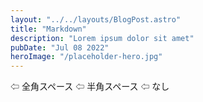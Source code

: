 ```yaml
---
layout: "../../layouts/BlogPost.astro"
title: "Markdown"
description: "Lorem ipsum dolor sit amet"
pubDate: "Jul 08 2022"
heroImage: "/placeholder-hero.jpg"
---
```


⇦ 全角スペース
⇦ 半角スペース
⇦ なし

